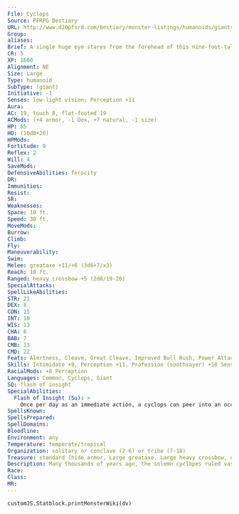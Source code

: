 ```yaml
---
File: Cyclops
Source: PFRPG Bestiary
URL: http://www.d20pfsrd.com/bestiary/monster-listings/humanoids/giants/cyclops
Group: 
aliases: 
Brief: A single huge eye stares from the forehead of this nine-foot-tall giant. Below this sole orb, an even larger mouth gapes like a cave.
CR: 5
XP: 1600
Alignment: NE
Size: Large
Type: humanoid
SubType: (giant)
Initiative: -1
Senses: low-light vision; Perception +11
Aura: 
AC: 19, touch 8, flat-footed 19
ACMods: (+4 armor, -1 Dex, +7 natural, -1 size)
HP: 65
HD: (10d8+20)
HPMods: 
Fortitude: 9
Reflex: 2
Will: 4
SaveMods: 
DefensiveAbilities: ferocity
DR: 
Immunities: 
Resist: 
SR: 
Weaknesses: 
Space: 10 ft.
Speed: 30 ft.
MoveMods: 
Burrow: 
Climb: 
Fly: 
Maneuverability: 
Swim: 
Melee: greataxe +11/+6 (3d6+7/x3)
Reach: 10 ft.
Ranged: heavy crossbow +5 (2d8/19-20)
SpecialAttacks: 
SpellLikeAbilities: 
STR: 21
DEX: 8
CON: 15
INT: 10
WIS: 13
CHA: 8
BAB: 7
CMB: 13
CMD: 22
Feats: Alertness, Cleave, Great Cleave, Improved Bull Rush, Power Attack
Skills: Intimidate +9, Perception +11, Profession (soothsayer) +10 Sense Motive +5, Survival +6
RacialMods: +8 Perception
Languages: Common, Cyclops, Giant
SQ: flash of insight
SpecialAbilities:
  Flash of Insight (Su): >
    Once per day as an immediate action, a cyclops can peer into an occluded visual spectrum of possible futures, gaining insight that allows it to select the exact result of one die roll before the roll is made. This effect can alter an action taken by the cyclops only, and cannot be applied to the rolls of others.
SpellsKnown: 
SpellsPrepared: 
SpellDomains: 
Bloodline: 
Environment: any
Temperature: temperate/tropical
Organization: solitary or conclave (2-6) or tribe (7-18)
Treasure: standard (hide armor, Large greataxe, Large heavy crossbow, other treasure)
Description: Many thousands of years ago, the solemn cyclopes ruled vast kingdoms, yet today their glories are long forgotten. What few cyclopes survive seldom aspire higher than protecting their lairs and seeking out their next meals. This latter task occupies a great deal of their focus, for the monstrous appetites and vacuous hunger of the cyclopes control the race's destiny and may have led to their original downfall so long ago. The average cyclops stands 9 feet tall and weighs 600 pounds. Both males and females are almost completely bald, with stringy patches of dark hair occasionally hanging down from above the ears. A bushy, expressive brow couples with a cyclops's massive eye to make the creature's attitude easily known. Cyclopean history is a vanishing thing inscribed on the crumbling walls of vine-choked lost cities that fell long before even the rise of the elves, when dragons and giants ruled a landscape unspoiled by the petty ephemeral races that rule today. Because things have fallen so far, a given cyclops is less likely to know the near-mythic triumphs of lost ages than even a semi-educated human. Ancient records, the oral traditions of other giantish races, and the scattered accounts of tribal natives of the southern jungles speak of much larger, more primal "great cyclopes," imposing titans with shaggy legs and a massive horn above an inquisitive eye. These creatures are thought to have been either the leaders or the war beasts of the ancient race, and modern cyclopes honor them as elusive, destructive living gods.
Race: 
Class: 
MR: 
---
```

```dataviewjs
customJS.Statblock.printMonsterWiki(dv)
```
